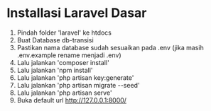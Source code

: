 # Installasi Laravel Dasar
1. Pindah folder 'laravel' ke htdocs
2. Buat Database db-transisi
3. Pastikan nama database sudah sesuaikan pada .env (jika masih .env.example rename menjadi .env)
4. Lalu jalankan 'composer install'
5. Lalu jalankan 'npm install'
6. Lalu jalankan 'php artisan key:generate'
7. Lalu jalankan 'php artisan migrate --seed'
8. Lalu jalankan 'php artisan serve'
9. Buka default url http://127.0.0.1:8000/